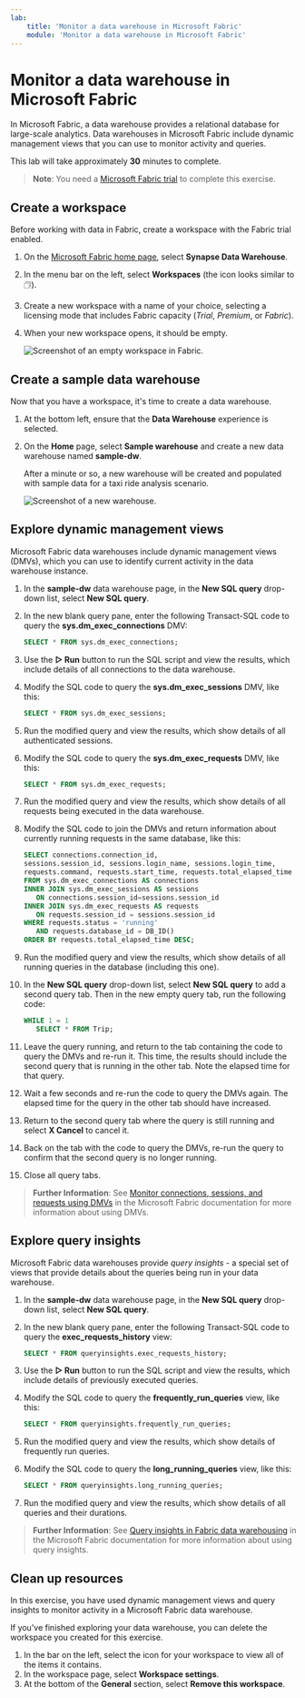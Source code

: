 ```yaml
---
lab:
    title: 'Monitor a data warehouse in Microsoft Fabric'
    module: 'Monitor a data warehouse in Microsoft Fabric'
---
```


# Monitor a data warehouse in Microsoft Fabric

In Microsoft Fabric, a data warehouse provides a relational database for large-scale analytics. Data warehouses in Microsoft Fabric include dynamic management views that you can use to monitor activity and queries.

This lab will take approximately **30** minutes to complete.

> **Note**: You need a [Microsoft Fabric trial](https://learn.microsoft.com/fabric/get-started/fabric-trial) to complete this exercise.

## Create a workspace

Before working with data in Fabric, create a workspace with the Fabric trial enabled.

1. On the [Microsoft Fabric home page](https://app.fabric.microsoft.com), select **Synapse Data Warehouse**.
1. In the menu bar on the left, select **Workspaces** (the icon looks similar to &#128455;).
1. Create a new workspace with a name of your choice, selecting a licensing mode that includes Fabric capacity (*Trial*, *Premium*, or *Fabric*).
1. When your new workspace opens, it should be empty.

    ![Screenshot of an empty workspace in Fabric.](./Images/new-workspace.png)

## Create a sample data warehouse

Now that you have a workspace, it's time to create a data warehouse.

1. At the bottom left, ensure that the **Data Warehouse** experience is selected.
1. On the **Home** page, select **Sample warehouse** and create a new data warehouse named **sample-dw**.

    After a minute or so, a new warehouse will be created and populated with sample data for a taxi ride analysis scenario.

    ![Screenshot of a new warehouse.](./Images/sample-data-warehouse.png)

## Explore dynamic management views

Microsoft Fabric data warehouses include dynamic management views (DMVs), which you can use to identify current activity in the data warehouse instance.

1. In the **sample-dw** data warehouse page, in the **New SQL query** drop-down list, select **New SQL query**.
1. In the new blank query pane, enter the following Transact-SQL code to query the **sys.dm_exec_connections** DMV:

    ```sql
   SELECT * FROM sys.dm_exec_connections;
    ```

1. Use the **&#9655; Run** button to run the SQL script and view the results, which include details of all connections to the data warehouse.
1. Modify the SQL code to query the **sys.dm_exec_sessions** DMV, like this:

    ```sql
   SELECT * FROM sys.dm_exec_sessions;
    ```

1. Run the modified query and view the results, which show details of all authenticated sessions.
1. Modify the SQL code to query the **sys.dm_exec_requests** DMV, like this:

    ```sql
   SELECT * FROM sys.dm_exec_requests;
    ```

1. Run the modified query and view the results, which show details of all requests being executed in the data warehouse.
1. Modify the SQL code to join the DMVs and return information about currently running requests in the same database, like this:

    ```sql
   SELECT connections.connection_id,
    sessions.session_id, sessions.login_name, sessions.login_time,
    requests.command, requests.start_time, requests.total_elapsed_time
   FROM sys.dm_exec_connections AS connections
   INNER JOIN sys.dm_exec_sessions AS sessions
       ON connections.session_id=sessions.session_id
   INNER JOIN sys.dm_exec_requests AS requests
       ON requests.session_id = sessions.session_id
   WHERE requests.status = 'running'
       AND requests.database_id = DB_ID()
   ORDER BY requests.total_elapsed_time DESC;
    ```

1. Run the modified query and view the results, which show details of all running queries in the database (including this one).
1. In the **New SQL query** drop-down list, select **New SQL query** to add a second query tab. Then in the new empty query tab, run the following code:

    ```sql
   WHILE 1 = 1
       SELECT * FROM Trip;
    ```

1. Leave the query running, and return to the tab containing the code to query the DMVs and re-run it. This time, the results should include the second query that is running in the other tab. Note the elapsed time for that query.
1. Wait a few seconds and re-run the code to query the DMVs again. The elapsed time for the query in the other tab should have increased.
1. Return to the second query tab where the query is still running and select **X Cancel** to cancel it.
1. Back on the tab with the code to query the DMVs, re-run the query to confirm that the second query is no longer running.
1. Close all query tabs.

> **Further Information**: See [Monitor connections, sessions, and requests using DMVs](https://learn.microsoft.com/fabric/data-warehouse/monitor-using-dmv) in the Microsoft Fabric documentation for more information about using DMVs.

## Explore query insights

Microsoft Fabric data warehouses provide *query insights* - a special set of views that provide details about the queries being run in your data warehouse.

1. In the **sample-dw** data warehouse page, in the **New SQL query** drop-down list, select **New SQL query**.
1. In the new blank query pane, enter the following Transact-SQL code to query the **exec_requests_history** view:

    ```sql
   SELECT * FROM queryinsights.exec_requests_history;
    ```

1. Use the **&#9655; Run** button to run the SQL script and view the results, which include details of previously executed queries.
1. Modify the SQL code to query the **frequently_run_queries** view, like this:

    ```sql
   SELECT * FROM queryinsights.frequently_run_queries;
    ```

1. Run the modified query and view the results, which show details of frequently run queries.
1. Modify the SQL code to query the **long_running_queries** view, like this:

    ```sql
   SELECT * FROM queryinsights.long_running_queries;
    ```

1. Run the modified query and view the results, which show details of all queries and their durations.

> **Further Information**: See [Query insights in Fabric data warehousing](https://learn.microsoft.com/fabric/data-warehouse/query-insights) in the Microsoft Fabric documentation for more information about using query insights.


## Clean up resources

In this exercise, you have used dynamic management views and query insights to monitor activity in a Microsoft Fabric data warehouse.

If you've finished exploring your data warehouse, you can delete the workspace you created for this exercise.

1. In the bar on the left, select the icon for your workspace to view all of the items it contains.
2. In the workspace page, select **Workspace settings**.
3. At the bottom of the **General** section, select **Remove this workspace**.
